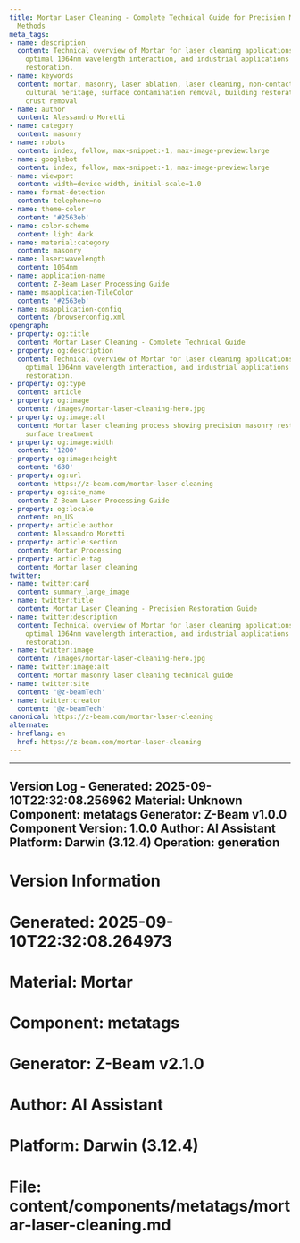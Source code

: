 ```yaml
---
title: Mortar Laser Cleaning - Complete Technical Guide for Precision Masonry Restoration
  Methods
meta_tags:
- name: description
  content: Technical overview of Mortar for laser cleaning applications, including
    optimal 1064nm wavelength interaction, and industrial applications in surface
    restoration.
- name: keywords
  content: mortar, masonry, laser ablation, laser cleaning, non-contact cleaning,
    cultural heritage, surface contamination removal, building restoration, pollution
    crust removal
- name: author
  content: Alessandro Moretti
- name: category
  content: masonry
- name: robots
  content: index, follow, max-snippet:-1, max-image-preview:large
- name: googlebot
  content: index, follow, max-snippet:-1, max-image-preview:large
- name: viewport
  content: width=device-width, initial-scale=1.0
- name: format-detection
  content: telephone=no
- name: theme-color
  content: '#2563eb'
- name: color-scheme
  content: light dark
- name: material:category
  content: masonry
- name: laser:wavelength
  content: 1064nm
- name: application-name
  content: Z-Beam Laser Processing Guide
- name: msapplication-TileColor
  content: '#2563eb'
- name: msapplication-config
  content: /browserconfig.xml
opengraph:
- property: og:title
  content: Mortar Laser Cleaning - Complete Technical Guide
- property: og:description
  content: Technical overview of Mortar for laser cleaning applications, including
    optimal 1064nm wavelength interaction, and industrial applications in surface
    restoration.
- property: og:type
  content: article
- property: og:image
  content: /images/mortar-laser-cleaning-hero.jpg
- property: og:image:alt
  content: Mortar laser cleaning process showing precision masonry restoration and
    surface treatment
- property: og:image:width
  content: '1200'
- property: og:image:height
  content: '630'
- property: og:url
  content: https://z-beam.com/mortar-laser-cleaning
- property: og:site_name
  content: Z-Beam Laser Processing Guide
- property: og:locale
  content: en_US
- property: article:author
  content: Alessandro Moretti
- property: article:section
  content: Mortar Processing
- property: article:tag
  content: Mortar laser cleaning
twitter:
- name: twitter:card
  content: summary_large_image
- name: twitter:title
  content: Mortar Laser Cleaning - Precision Restoration Guide
- name: twitter:description
  content: Technical overview of Mortar for laser cleaning applications, including
    optimal 1064nm wavelength interaction, and industrial applications in surface
    restoration.
- name: twitter:image
  content: /images/mortar-laser-cleaning-hero.jpg
- name: twitter:image:alt
  content: Mortar masonry laser cleaning technical guide
- name: twitter:site
  content: '@z-beamTech'
- name: twitter:creator
  content: '@z-beamTech'
canonical: https://z-beam.com/mortar-laser-cleaning
alternate:
- hreflang: en
  href: https://z-beam.com/mortar-laser-cleaning
---
```


---
Version Log - Generated: 2025-09-10T22:32:08.256962
Material: Unknown
Component: metatags
Generator: Z-Beam v1.0.0
Component Version: 1.0.0
Author: AI Assistant
Platform: Darwin (3.12.4)
Operation: generation
---

# Version Information
# Generated: 2025-09-10T22:32:08.264973
# Material: Mortar
# Component: metatags
# Generator: Z-Beam v2.1.0
# Author: AI Assistant
# Platform: Darwin (3.12.4)
# File: content/components/metatags/mortar-laser-cleaning.md